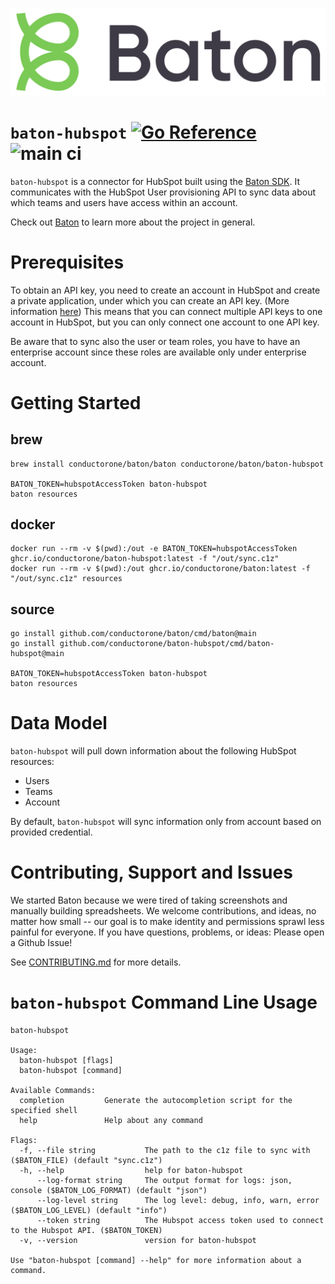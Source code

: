 ![Baton Logo](./docs/images/baton-logo.png)

# `baton-hubspot` [![Go Reference](https://pkg.go.dev/badge/github.com/conductorone/baton-hubspot.svg)](https://pkg.go.dev/github.com/conductorone/baton-hubspot) ![main ci](https://github.com/conductorone/baton-hubspot/actions/workflows/main.yaml/badge.svg)

`baton-hubspot` is a connector for HubSpot built using the [Baton SDK](https://github.com/conductorone/baton-sdk). It communicates with the HubSpot User provisioning API to sync data about which teams and users have access within an account.

Check out [Baton](https://github.com/conductorone/baton) to learn more about the project in general.

# Prerequisites

To obtain an API key, you need to create an account in HubSpot and create a private application, under which you can create an API key. (More information [here](https://developers.hubspot.com/docs/api/intro-to-auth)) This means that you can connect multiple API keys to one account in HubSpot, but you can only connect one account to one API key.

Be aware that to sync also the user or team roles, you have to have an enterprise account since these roles are available only under enterprise account.

# Getting Started

## brew

```
brew install conductorone/baton/baton conductorone/baton/baton-hubspot

BATON_TOKEN=hubspotAccessToken baton-hubspot
baton resources
```

## docker

```
docker run --rm -v $(pwd):/out -e BATON_TOKEN=hubspotAccessToken ghcr.io/conductorone/baton-hubspot:latest -f "/out/sync.c1z"
docker run --rm -v $(pwd):/out ghcr.io/conductorone/baton:latest -f "/out/sync.c1z" resources
```

## source

```
go install github.com/conductorone/baton/cmd/baton@main
go install github.com/conductorone/baton-hubspot/cmd/baton-hubspot@main

BATON_TOKEN=hubspotAccessToken baton-hubspot
baton resources
```

# Data Model

`baton-hubspot` will pull down information about the following HubSpot resources:

- Users
- Teams
- Account

By default, `baton-hubspot` will sync information only from account based on provided credential.

# Contributing, Support and Issues

We started Baton because we were tired of taking screenshots and manually building spreadsheets. We welcome contributions, and ideas, no matter how small -- our goal is to make identity and permissions sprawl less painful for everyone. If you have questions, problems, or ideas: Please open a Github Issue!

See [CONTRIBUTING.md](https://github.com/ConductorOne/baton/blob/main/CONTRIBUTING.md) for more details.

# `baton-hubspot` Command Line Usage

```
baton-hubspot

Usage:
  baton-hubspot [flags]
  baton-hubspot [command]

Available Commands:
  completion         Generate the autocompletion script for the specified shell
  help               Help about any command

Flags:
  -f, --file string           The path to the c1z file to sync with ($BATON_FILE) (default "sync.c1z")
  -h, --help                  help for baton-hubspot
      --log-format string     The output format for logs: json, console ($BATON_LOG_FORMAT) (default "json")
      --log-level string      The log level: debug, info, warn, error ($BATON_LOG_LEVEL) (default "info")
      --token string          The Hubspot access token used to connect to the Hubspot API. ($BATON_TOKEN)
  -v, --version               version for baton-hubspot

Use "baton-hubspot [command] --help" for more information about a command.
```
